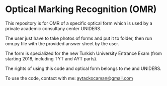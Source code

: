 # Optical Marking Recognition (OMR)

This repository is for OMR of a specific optical form which is used by a private academic consultany center UNIDERS.

The user just have to take photos of forms and put it to folder, then run omr.py file with the provided answer sheet by the user. 

The form is specialized for the new Turkish University Entrance Exam (from starting 2018, including TYT and AYT parts).

The rights of using this code and optical form belongs to me and UNIDERS.

To use the code, contact with me: aytackocaman@gmail.com
